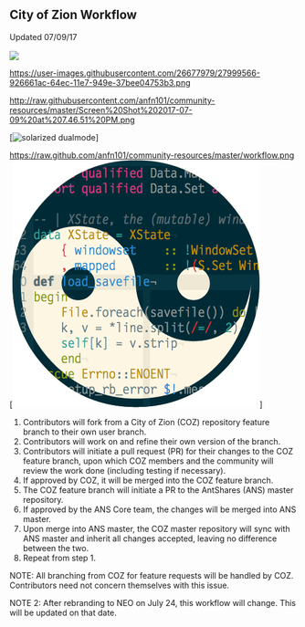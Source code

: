 ## City of Zion Workflow
Updated 07/09/17

<img style="vertical-align: middle" src="assets/nNode.png" width="25">
  
https://user-images.githubusercontent.com/26677979/27999566-926661ac-64ec-11e7-949e-37bee04753b3.png

http://raw.githubusercontent.com/anfn101/community-resources/master/Screen%20Shot%202017-07-09%20at%207.46.51%20PM.png

[![solarized dualmode](https://github.com/anfn101/community-resources/blob/master/workflow.png)]

https://raw.github.com/anfn101/community-resources/master/workflow.png 
[![solarized dualmode](https://github.com/altercation/solarized/raw/master/img/solarized-yinyang.png)]

1.	Contributors will fork from a City of Zion (COZ) repository feature branch to their own user branch.
2.	Contributors will work on and refine their own version of the branch.
3.	Contributors will initiate a pull request (PR) for their changes to the COZ feature branch, upon which COZ members and the community will review the work done (including testing if necessary). 
4.	If approved by COZ, it will be merged into the COZ feature branch.
5.	The COZ feature branch will initiate a PR to the AntShares (ANS) master repository. 
6.	If approved by the ANS Core team, the changes will be merged into ANS master.
7.	Upon merge into ANS master, the COZ master repository will sync with ANS master and inherit all changes accepted, leaving no difference between the two.
8.	Repeat from step 1.

NOTE: All branching from COZ for feature requests will be handled by COZ. Contributors need not concern themselves with this issue.

NOTE 2: After rebranding to NEO on July 24, this workflow will change. This will be updated on that date.

